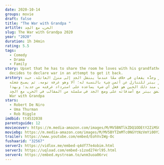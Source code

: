 ```yaml
---
date: 2020-10-14
groups: movie
draft: false
title: "The War with Grandpa "
artitle: الحرب مع الجِد
slug: The War with Grandpa 2020
year: "2020"
duration: 1h 34min
rating: 5.5
tags:
  - Comedy
  - Drama
  - Family
story: Upset that he has to share the room he loves with his grandfather, Peter
  decides to declare war in an attempt to get it back.
arstory: بيتر وجدُّه يقعان في خلاف معًا عندما ينتقل الجد إلى منزل العائلة، حيث
  يضطر بيتر للتنازل عن أثمن شيء بالنسبة له؛ ألا وهو غرفة نومه. ثم يصبح شغله
  الشاغل منذ ذلك الحين هو فعل أي شيء يساعده على استرداد غرفته من جديد؛ وبهذا
  يتفق بيتر مع أصدقائه على وضع الجد في سلسلة من المقالب في الحرب مع الجِد The
  War with Grandpa
stars:
  - Robert De Niro
  - Uma Thurman
  - Rob Riggle
imdbid: tt4532038
parentsguide: 12
moviecover: https://m.media-amazon.com/images/M/MV5BNTlkZDQ1ODEtY2ZiMS00OGNhLWJlZDctYzY0NTFmNmQ2NDAzXkEyXkFqcGdeQXVyMTkxNjUyNQ@@._V1_UX1000_.jpg
moviebg: https://m.media-amazon.com/images/M/MV5BYTZmMTc0NGYtNzVmYi00Y2JhLTlmMDctYTYzOTE0YzQzZWJmXkEyXkFqcGdeQXVyNjUwNzk3NDc@._V1_UX600_.jpg
trailer: https://www.youtube.com/embed/EohVvIWg-Oc
fushaarid: "32567"
server2: https://vidlox.me/embed-q4df77e4obim.html
server3: https://uqload.com/embed-s1zod274rl95.html
server4: https://embed.mystream.to/wnm3uoa06rvc
---
```

